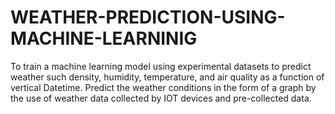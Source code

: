 # WEATHER-PREDICTION-USING-MACHINE-LEARNINIG
To train a machine learning model using experimental datasets to predict weather  such density, humidity, temperature, and air quality as a function of vertical Datetime. Predict the weather conditions in the form of a graph by the use of weather data collected by IOT devices and pre-collected data. 
